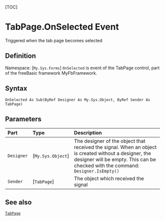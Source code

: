 [TOC]
# TabPage.OnSelected Event
Triggered when the tab page becomes selected
## Definition
Namespace: [`My.Sys.Forms`]
`OnSelected` is event of the TabPage control, part of the freeBasic framework MyFbFramework.
## Syntax
```freeBasic
OnSelected As Sub(ByRef Designer As My.Sys.Object, ByRef Sender As TabPage)
```

## Parameters

|Part|Type|Description|
| :------------ | :------------ | :------------ |
|`Designer`|[`My.Sys.Object`]|The designer of the object that received the signal. When an object is created without a designer, the designer will be empty. This can be checked with the command: `Designer.IsEmpty()`|
|`Sender`|[`TabPage`]|The object which received the signal|

## See also
[`TabPage`](TabPage.md)
